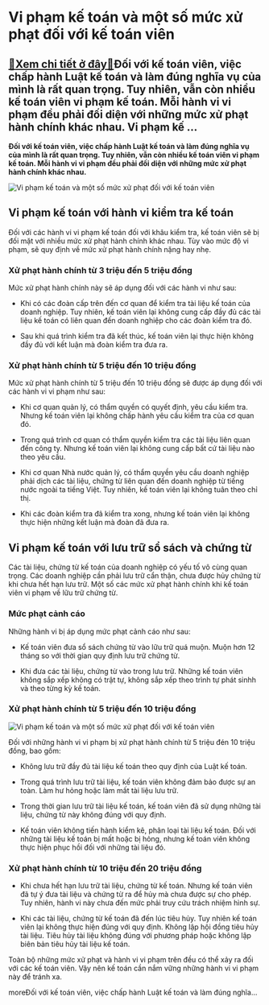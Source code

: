 Vi phạm kế toán và một số mức xử phạt đối với kế toán viên
==========================================================

[:gift:Xem chi tiết ở đây:gift:](https://hddtvn.com/vi-pham-ke-toan-va-mot-so-muc-xu-phat-doi-voi-ke-toan-vien/)Đối với kế toán viên, việc chấp hành Luật kế toán và làm đúng nghĩa vụ của mình là rất quan trọng. Tuy nhiên, vẫn còn nhiều kế toán viên vi phạm kế toán. Mỗi hành vi vi phạm đều phải đối diện với những mức xử phạt hành chính khác nhau. Vi phạm kế …
--------------------------------------------------------------------------------------------------------------------------------------------------------------------------------------------------------------------------------------------------------

**Đối với kế toán viên, việc chấp hành Luật kế toán và làm đúng nghĩa vụ của mình là rất quan trọng. Tuy nhiên, vẫn còn nhiều kế toán viên vi phạm kế toán. Mỗi hành vi vi phạm đều phải đối diện với những mức xử phạt hành chính khác nhau.**


![Vi phạm kế toán và một số mức xử phạt đối với kế toán viên](https://hddtvn.com/wp-content/uploads/2021/01/money.gif)


Vi phạm kế toán với hành vi kiểm tra kế toán
--------------------------------------------


Đối với các hành vi vi phạm kế toán đối với khâu kiểm tra, kế toán viên sẽ bị đối mặt với nhiều mức xử phạt hành chính khác nhau. Tùy vào mức độ vi phạm, sẽ quy định về mức xử phạt hành chính nặng hay nhẹ.


### Xử phạt hành chính từ 3 triệu đến 5 triệu đồng


Mức xử phạt hành chính này sẽ áp dụng đối với các hành vi như sau:




* Khi có các đoàn cấp trên đến cơ quan để kiểm tra tài liệu kế toán của doanh nghiệp. Tuy nhiên, kế toán viên lại không cung cấp đầy đủ các tài liệu kế toán có liên quan đến doanh nghiệp cho các đoàn kiểm tra đó.

* Sau khi quá trình kiểm tra đã kết thúc, kế toán viên lại thực hiện không đầy đủ với kết luận mà đoàn kiểm tra đưa ra.



### Xử phạt hành chính từ 5 triệu đến 10 triệu đồng


Mức xử phạt hành chính từ 5 triệu đến 10 triệu đồng sẽ được áp dụng đối với các hành vi vi phạm như sau:




* Khi cơ quan quản lý, có thẩm quyền có quyết định, yêu cầu kiểm tra. Nhưng kế toán viên lại không chấp hành yêu cầu kiểm tra của cơ quan đó.

* Trong quá trình cơ quan có thẩm quyền kiểm tra các tài liệu liên quan đến công ty. Nhưng kế toán viên lại không cung cấp bất cứ tài liệu nào theo yêu cầu.

* Khi cơ quan Nhà nước quản lý, có thẩm quyền yêu cầu doanh nghiệp phải dịch các tài liệu, chứng từ liên quan đến doanh nghiệp từ tiếng nước ngoài ta tiếng Việt. Tuy nhiên, kế toán viên lại không tuân theo chỉ thị.

* Khi các đoàn kiểm tra đã kiểm tra xong, nhưng kế toán viên lại không thực hiện những kết luận mà đoàn đã đưa ra.



Vi phạm kế toán với lưu trữ sổ sách và chứng từ
-----------------------------------------------


Các tài liệu, chứng từ kế toán của doanh nghiệp có yếu tố vô cùng quan trọng. Các doanh nghiệp cần phải lưu trữ cẩn thận, chưa được hủy chứng từ khi chưa hết hạn lưu trữ. Một số các mức xử phạt hành chính khi kế toán viên vi phạm về lữu trữ chứng từ.


### Mức phạt cảnh cáo


Những hành vi bị áp dụng mức phạt cảnh cáo như sau:




* Kế toán viên đưa sổ sách chứng từ vào lữu trữ quá muộn. Muộn hơn 12 tháng so với thời gian quy định lưu trữ chứng từ.

* Khi đưa các tài liệu, chứng từ vào trong lưu trữ. Những kế toán viên không sắp xếp không có trật tự, không sắp xếp theo trình tự phát sinhh và theo từng kỳ kế toán.



### Xử phạt hành chính từ 5 triệu đến 10 triệu đồng


![Vi phạm kế toán và một số mức xử phạt đối với kế toán viên](https://a-e-mag.com/sites/default/files/styles/full_width/public/features/adobestock_145071668.jpeg?itok=QIC-V_Kx)


Đối với những hành vi vi phạm bị xử phạt hành chính từ 5 triệu đén 10 triệu đồng, bao gồm:




* Không lưu trữ đầy đủ tài liệu kế toán theo quy định của Luật kế toán.

* Trong quá trình lưu trữ tài liệu, kế toán viên không đảm bảo được sự an toàn. Làm hư hỏng hoặc làm mất tài liệu lưu trữ.

* Trong thời gian lưu trữ tài liệu kế toán, kế toán viên đã sử dụng những tài liệu, chứng từ này không đúng với quy định.

* Kế toán viên không tiến hành kiểm kê, phân loại tài liệu kế toán. Đối với những tài liệu kế toán bị mất hoặc bị hỏng, nhưng kế toán viên không thực hiện phục hồi đối với những tài liệu đó.



### Xử phạt hành chính từ 10 triệu đến 20 triệu đồng




* Khi chưa hết hạn lưu trữ tài liệu, chứng từ kế toán. Nhưng kế toán viên đã tự ý đưa tài liệu và chứng từ ra để hủy mà chưa được sự cho phép. Tuy nhiên, hành vi này chưa đến mức phải truy cứu trách nhiệm hình sự.

* Khi các tài liệu, chứng từ kế toán đã đến lúc tiêu hủy. Tuy nhiên kế toán viên lại không thực hiện đúng với quy định. Không lập hội đồng tiêu hủy tài liệu. Tiêu hủy tài liệu không đúng với phương pháp hoặc không lập biên bản tiêu hủy tài liệu kế toán.



Toàn bộ những mức xử phạt và hành vi vi phạm trên đều có thể xảy ra đối với các kế toán viên. Vậy nên kế toán cần nắm vững những hành vi vi phạm này để tránh xa.


moreĐối với kế toán viên, việc chấp hành Luật kế toán và làm đúng nghĩa…

